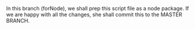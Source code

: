 In this branch (forNode), we shall prep this script file as a node package. If we are happy with all the changes, she shall commit this to the MASTER BRANCH.
